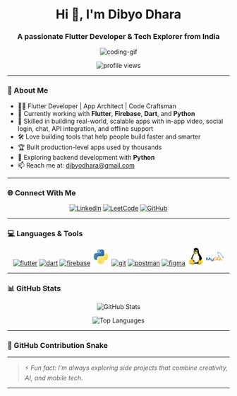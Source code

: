 <!-- DoNotDibyo/README.md -->

<!-- <p align="center">
  <img src="images/profile_poster.png" alt="Mobile Application Developer" width="100%" height="400" />
</p> -->





<h1 align="center">Hi 👋, I'm Dibyo Dhara</h1>
<h3 align="center">A passionate Flutter Developer & Tech Explorer from India</h3>

<div align="center">
  <img src="https://i.pinimg.com/originals/bb/bd/4e/bbbd4e78ca4a5477eec5e7aaf1432be3.gif" alt="coding-gif" width="400"/>
</div>

<p align="center">
  <img src="https://komarev.com/ghpvc/?username=DoNotDibyo&label=Profile%20Views&color=0e75b6&style=flat" alt="profile views" />
</p>

---

### 🚀 About Me

- 👨‍💻 Flutter Developer | App Architect | Code Craftsman  
- 🧠 Currently working with **Flutter**, **Firebase**, **Dart**, and **Python**  
- 🎯 Skilled in building real-world, scalable apps with in-app video, social login, chat, API integration, and offline support  
- 🛠️ Love building tools that help people build faster and smarter  
- 🏆 Built production-level apps used by thousands  
- 🌱 Exploring backend development with **Python**  
- 📫 Reach me at: [dibyodhara@gmail.com](mailto:dibyodhara@gmail.com)

---

### 🌐 Connect With Me

<p align="center">
  <a href="https://www.linkedin.com/in/dibyo-dhara/" target="blank"><img src="https://img.shields.io/badge/LinkedIn-0A66C2?style=for-the-badge&logo=linkedin&logoColor=white" alt="LinkedIn"></a>
  <a href="https://leetcode.com/DoNotDibyo/" target="blank"><img src="https://img.shields.io/badge/LeetCode-FFA116?style=for-the-badge&logo=leetcode&logoColor=black" alt="LeetCode"></a>
  <a href="https://github.com/DoNotDibyo" target="blank"><img src="https://img.shields.io/badge/GitHub-181717?style=for-the-badge&logo=github&logoColor=white" alt="GitHub"></a>
</p>

---

### 💻 Languages & Tools

<p align="center">
  <a href="https://flutter.dev" target="_blank"><img src="https://www.vectorlogo.zone/logos/flutterio/flutterio-icon.svg" alt="flutter" width="40" height="40"/></a>
  <a href="https://dart.dev" target="_blank"><img src="https://www.vectorlogo.zone/logos/dartlang/dartlang-icon.svg" alt="dart" width="40" height="40"/></a>
  <a href="https://firebase.google.com/" target="_blank"><img src="https://www.vectorlogo.zone/logos/firebase/firebase-icon.svg" alt="firebase" width="40" height="40"/></a>
  <a href="https://python.org" target="_blank"><img src="https://raw.githubusercontent.com/devicons/devicon/master/icons/python/python-original.svg" alt="python" width="40" height="40"/></a>
  <a href="https://git-scm.com/" target="_blank"><img src="https://www.vectorlogo.zone/logos/git-scm/git-scm-icon.svg" alt="git" width="40" height="40"/></a>
  <a href="https://www.postman.com/" target="_blank"><img src="https://www.vectorlogo.zone/logos/getpostman/getpostman-icon.svg" alt="postman" width="40" height="40"/></a>
  <a href="https://www.figma.com/" target="_blank"><img src="https://www.vectorlogo.zone/logos/figma/figma-icon.svg" alt="figma" width="40" height="40"/></a>
  <a href="https://www.linux.org/" target="_blank"><img src="https://raw.githubusercontent.com/devicons/devicon/master/icons/linux/linux-original.svg" alt="linux" width="40" height="40"/></a>
  <a href="https://www.mysql.com/" target="_blank"><img src="https://raw.githubusercontent.com/devicons/devicon/master/icons/mysql/mysql-original-wordmark.svg" alt="mysql" width="40" height="40"/></a>
</p>

---

### 📊 GitHub Stats

<p align="center">
  <img src="https://github-readme-stats.vercel.app/api?username=DoNotDibyo&show_icons=true&theme=tokyonight" alt="GitHub Stats"/>
</p>
<p align="center">
  <img src="https://github-readme-stats.vercel.app/api/top-langs/?username=DoNotDibyo&layout=compact&theme=tokyonight" alt="Top Languages"/>
</p>

---

### 🐍 GitHub Contribution Snake

<p align="center">
  
</p>

---

> ⚡ *Fun fact: I’m always exploring side projects that combine creativity, AI, and mobile tech.*

---

